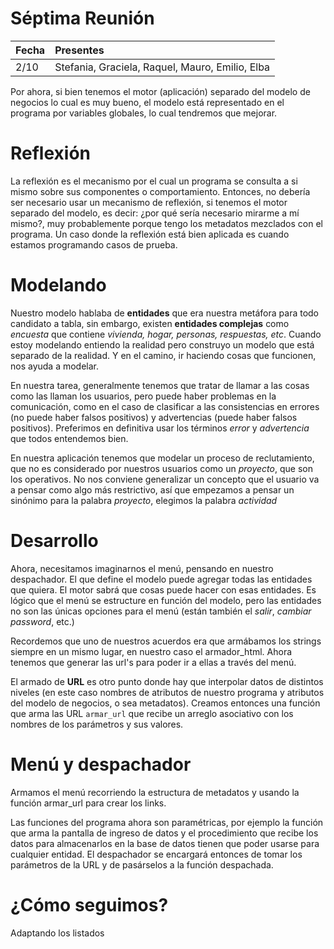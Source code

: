 # Séptima Reunión #

|Fecha|Presentes|
|:----|:--------|
|2/10|Stefania, Graciela, Raquel, Mauro, Emilio, Elba|

Por ahora, si bien tenemos el motor (aplicación) separado del modelo de negocios lo cual es muy bueno, el modelo está representado en el programa por variables globales, lo cual tendremos que mejorar.

# Reflexión #
La reflexión es el mecanismo por el cual un programa se consulta a si mismo sobre sus componentes o comportamiento. Entonces, no debería ser  necesario usar un mecanismo de reflexión, si tenemos el motor separado del modelo, es decir: ¿por qué sería necesario mirarme a mí mismo?, muy probablemente porque tengo los metadatos mezclados con el programa.
Un caso donde la reflexión está bien aplicada es cuando estamos programando casos de prueba.

# Modelando #
Nuestro modelo hablaba de **entidades** que era nuestra metáfora para todo candidato a tabla, sin embargo, existen **entidades complejas** como _encuesta_ que contiene _vivienda, hogar, personas, respuestas, etc_. Cuando estoy modelando entiendo la realidad pero construyo un modelo que está separado de la realidad. Y en el camino, ir haciendo cosas que funcionen, nos ayuda a modelar.

En nuestra tarea, generalmente tenemos que tratar de llamar a las cosas como las llaman los usuarios, pero puede haber problemas en la comunicación, como en el caso de clasificar a las consistencias en errores (no puede haber falsos positivos) y advertencias (puede haber falsos positivos). Preferimos en definitiva usar los términos _error_ y _advertencia_ que todos entendemos bien.

En nuestra aplicación tenemos que modelar un proceso de reclutamiento, que no es considerado por nuestros usuarios como un _proyecto_, que son los operativos. No nos conviene generalizar un concepto que el usuario va a pensar como algo más restrictivo, así que empezamos a pensar un sinónimo para la palabra _proyecto_, elegimos la palabra _actividad_

# Desarrollo #
Ahora, necesitamos imaginarnos el menú, pensando en nuestro despachador. El que define el modelo puede agregar todas las entidades que quiera. El motor sabrá que cosas puede hacer con esas entidades. Es lógico que el menú se estructure en función del modelo, pero las entidades no son las únicas opciones para el menú (están también el _salir_, _cambiar password_, etc.)

Recordemos que uno de nuestros acuerdos era que armábamos los strings siempre en un mismo lugar, en nuestro caso el armador\_html. Ahora tenemos que generar las url's para poder ir a ellas a través del menú.

El armado de **URL** es otro punto donde hay que interpolar datos de distintos niveles (en este caso nombres de atributos de nuestro programa y atributos del modelo de negocios, o sea metadatos). Creamos entonces una función que arma las URL `armar_url` que recibe un arreglo asociativo con los nombres de los parámetros y sus valores.

# Menú y despachador #
Armamos el menú recorriendo la estructura de metadatos y usando la función armar\_url para crear los links.

Las funciones del programa ahora son paramétricas, por ejemplo la función que arma la pantalla de ingreso de datos y el procedimiento que recibe los datos para almacenarlos en la base de datos tienen que poder usarse para cualquier entidad. El despachador se encargará entonces de tomar los parámetros de la URL y de pasárselos a la función despachada.

# ¿Cómo seguimos? #

Adaptando los listados